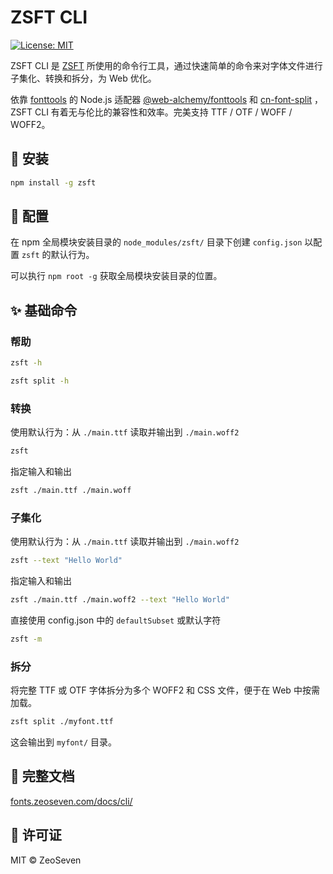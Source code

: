# ZSFT CLI

[![License: MIT](https://img.shields.io/badge/License-MIT-blue.svg)](https://opensource.org/licenses/MIT)

ZSFT CLI 是 [ZSFT](https://fonts.zeoseven.com/) 所使用的命令行工具，通过快速简单的命令来对字体文件进行子集化、转换和拆分，为 Web 优化。

依靠 [fonttools](https://pypi.org/project/fonttools/) 的 Node.js 适配器 [@web-alchemy/fonttools](https://www.npmjs.com/package/@web-alchemy/fonttools) 和 [cn-font-split](https://www.npmjs.com/package/cn-font-split) ，ZSFT CLI 有着无与伦比的兼容性和效率。完美支持 TTF / OTF / WOFF / WOFF2。

## 🎈 安装

```bash
npm install -g zsft
```

## 📝 配置

在 npm 全局模块安装目录的 `node_modules/zsft/` 目录下创建 `config.json` 以配置 `zsft` 的默认行为。

可以执行 `npm root -g` 获取全局模块安装目录的位置。

## ✨ 基础命令

### 帮助

```bash
zsft -h
```

```bash
zsft split -h
```

### 转换

使用默认行为：从 `./main.ttf` 读取并输出到 `./main.woff2`

```bash
zsft
```

指定输入和输出

```bash
zsft ./main.ttf ./main.woff
```

### 子集化

使用默认行为：从 `./main.ttf` 读取并输出到 `./main.woff2`

```bash
zsft --text "Hello World"
```

指定输入和输出

```bash
zsft ./main.ttf ./main.woff2 --text "Hello World"
```

直接使用 config.json 中的 `defaultSubset` 或默认字符

```bash
zsft -m
```

### 拆分

将完整 TTF 或 OTF 字体拆分为多个 WOFF2 和 CSS 文件，便于在 Web 中按需加载。

```bash
zsft split ./myfont.ttf
```

这会输出到 `myfont/` 目录。

## 📑 完整文档

[fonts.zeoseven.com/docs/cli/](https://fonts.zeoseven.com/docs/cli/)

## 📜 许可证

MIT © ZeoSeven
